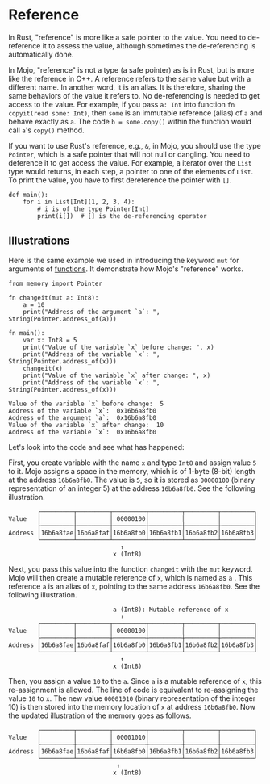 # Reference

In Rust, "reference" is more like a safe pointer to the value. You need to de-reference it to assess the value, although sometimes the de-referencing is automatically done.

In Mojo, "reference" is not a type (a safe pointer) as is in Rust, but is more like the reference in C++. A reference refers to the same value but with a different name. In another word, it is an alias. It is therefore, sharing the same behaviors of the value it refers to. No de-referencing is needed to get access to the value. For example, if you pass `a: Int` into function `fn copyit(read some: Int)`, then `some` is an immutable reference (alias) of `a` and behave exactly as `a`. The code `b = some.copy()` within the function would call `a`'s `copy()` method.

If you want to use Rust's reference, e.g., `&`, in Mojo, you should use the type `Pointer`, which is a safe pointer that will not null or dangling. You need to deference it to get access the value. For example, a iterator over the `List` type would returns, in each step, a pointer to one of the elements of `List`. To print the value, you have to first dereference the pointer with `[]`.

```mojo
def main():
    for i in List[Int](1, 2, 3, 4):
        # i is of the type Pointer[Int]
        print(i[])  # [] is the de-referencing operator
```

## Illustrations

Here is the same example we used in introducing the keyword `mut` for arguments of [functions](functions). It demonstrate how Mojo's "reference" works.

```mojo
from memory import Pointer

fn changeit(mut a: Int8):
    a = 10
    print("Address of the argument `a`: ", String(Pointer.address_of(a)))

fn main():
    var x: Int8 = 5
    print("Value of the variable `x` before change: ", x)
    print("Address of the variable `x`: ", String(Pointer.address_of(x)))
    changeit(x)
    print("Value of the variable `x` after change: ", x)
    print("Address of the variable `x`: ", String(Pointer.address_of(x)))
```

```console
Value of the variable `x` before change:  5
Address of the variable `x`:  0x16b6a8fb0
Address of the argument `a`:  0x16b6a8fb0
Value of the variable `x` after change:  10
Address of the variable `x`:  0x16b6a8fb0
```

Let's look into the code and see what has happened:

First, you create variable with the name `x` and type `Int8` and assign value `5` to it. Mojo assigns a space in the memory, which is of 1-byte (8-bit) length at the address `16b6a8fb0`. The value is `5`, so it is stored as `00000100` (binary representation of an integer 5) at the address `16b6a8fb0`. See the following illustration.

```console
        ┌─────────┬─────────┬─────────┬─────────┬─────────┬─────────┐
Value   │         │         │ 00000100│         │         │         │
        ├─────────┼─────────┼─────────┼─────────┼─────────┼─────────┤
Address │16b6a8fae│16b6a8faf│16b6a8fb0│16b6a8fb1│16b6a8fb2│16b6a8fb3│
        └─────────┴─────────┴─────────┴─────────┴─────────┴─────────┘
                               ↑
                             x (Int8)
```

Next, you pass this value into the function `changeit` with the `mut` keyword. Mojo will then create a mutable reference of `x`, which is named as `a` . This reference `a` is an alias of `x`, pointing to the same address `16b6a8fb0`. See the following illustration.

```console
                             a (Int8): Mutable reference of x
                               ↓
        ┌─────────┬─────────┬─────────┬─────────┬─────────┬─────────┐
Value   │         │         │ 00000100│         │         │         │
        ├─────────┼─────────┼─────────┼─────────┼─────────┼─────────┤
Address │16b6a8fae│16b6a8faf│16b6a8fb0│16b6a8fb1│16b6a8fb2│16b6a8fb3│
        └─────────┴─────────┴─────────┴─────────┴─────────┴─────────┘
                               ↑
                             x (Int8)
```

Then, you assign a value `10` to the `a`. Since `a` is a mutable reference of `x`, this re-assignment is allowed. The line of code is equivalent to re-assigning the value `10` to `x`. The new value `00001010` (binary representation of the integer 10) is then stored into the memory location of `x` at address `16b6a8fb0`. Now the updated illustration of the memory goes as follows.

```console
        ┌─────────┬─────────┬─────────┬─────────┬─────────┬─────────┐
Value   │         │         │ 00001010│         │         │         │
        ├─────────┼─────────┼─────────┼─────────┼─────────┼─────────┤
Address │16b6a8fae│16b6a8faf│16b6a8fb0│16b6a8fb1│16b6a8fb2│16b6a8fb3│
        └─────────┴─────────┴─────────┴─────────┴─────────┴─────────┘
                              ↑
                             x (Int8)
```
